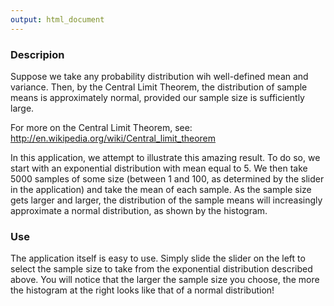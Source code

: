 ```yaml
---
output: html_document
---
```


### Descripion

Suppose we take any probability distribution wih well-defined mean and variance. Then, by the Central Limit Theorem, the distribution of sample means is approximately normal, provided our sample size is sufficiently large.

For more on the Central Limit Theorem, see: http://en.wikipedia.org/wiki/Central_limit_theorem

In this application, we attempt to illustrate this amazing result. To do so, we start with an exponential distribution with mean equal to 5. We then take 5000 samples of some size (between 1 and 100, as determined by the slider in the application) and take the mean of each sample. As the sample size gets larger and larger, the distribution of the sample means will increasingly approximate a normal distribution, as shown by the histogram.

### Use

The application itself is easy to use. Simply slide the slider on the left to select the sample size to take from the exponential distribution described above. You will notice that the larger the sample size you choose, the more the histogram at the right looks like that of a normal distribution!

